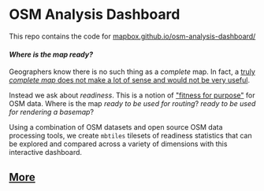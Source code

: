 OSM Analysis Dashboard
====

This repo contains the code for [mapbox.github.io/osm-analysis-dashboard/](https://mapbox.github.io/osm-analysis-dashboard/)

#### _Where is the map ready?_
Geographers know there is no such thing as a _complete_ map. In fact, a [truly _complete map_ does not make a lot of sense and would not be very useful](https://en.wikipedia.org/wiki/On_Exactitude_in_Science).

Instead we ask about _readiness_. This is a notion of ["fitness for purpose"](https://en.wiktionary.org/wiki/fit_for_purpose) for OSM data. Where is the map _ready to be used for routing_? _ready to be used for rendering a basemap_?

Using a combination of OSM datasets and open source OSM data processing tools, we create `mbtiles` tilesets of readiness statistics that can be explored and compared across a variety of dimensions with this interactive dashboard.

## [More](wiki)
